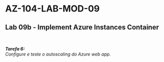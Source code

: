# AZ-104-LAB-MOD-09

 <h2>Lab 09b - Implement Azure Instances Container</h2> <br>

 ***Tarefa 6:***  
    *Configure e teste o autoscaling do Azure web app.*
